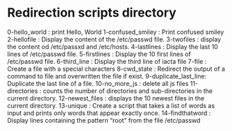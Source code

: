 # Redirection scripts directory
0-hello_world : print Hello, World
1-confused_smiley : Print confused smiley
2-hellofile : Display the content of the /etc/passwd file.
3-twofiles : display the content od /etc/passxd and /etc/hosts.
4-lastlines : Display the last 10 lines of /etc/passwd file.
5-firstlines : Display the 10 first lines of /etc/passwd file.
6-third_line : Display the third line of iacta file
7-file : Create a file with a special characters
8-cwd_state : Redirect the output of a command to file and overwritten the file if exist.
9-duplicate_last_line: Duplicate the last line of a file.
10-no_more_js : delete all js files
11-directories : counts the number of directories and sub-directories in the current directory.
12-newest_files : displays the 10 newest files in the current directory.
13-unique : Create a script that takes a list of words as input and prints only words that appear exactly once.
14-findthatword : Display lines containing the pattern “root” from the file /etc/passwd
